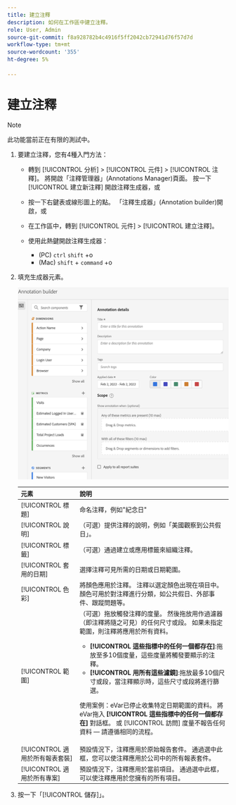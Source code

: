 ```yaml
---
title: 建立注釋
description: 如何在工作區中建立注釋。
role: User, Admin
source-git-commit: f8a928782b4c4916f5ff2042cb72941d76f57d7d
workflow-type: tm+mt
source-wordcount: '355'
ht-degree: 5%

---
```



# 建立注釋

>[!NOTE]
>
>此功能當前正在有限的測試中。

1. 要建立注釋，您有4種入門方法：

   * 轉到 [!UICONTROL 分析] > [!UICONTROL 元件] > [!UICONTROL 注釋]。 將開啟「注釋管理器」(Annotations Manager)頁面。 按一下 [!UICONTROL 建立新注釋] 開啟注釋生成器，或

   * 按一下右鍵表或線形圖上的點。 「注釋生成器」(Annotation builder)開啟，或

   * 在工作區中，轉到 [!UICONTROL 元件] > [!UICONTROL 建立注釋]。

   * 使用此熱鍵開啟注釋生成器：
      * (PC) `ctrl` `shift` +o
      * (Mac) `shift` + `command` +o

1. 填充生成器元素。

   ![](assets/ann-builder.png)

   | 元素 | 說明 |
   | --- | --- |
   | [!UICONTROL 標題] | 命名注釋，例如&quot;紀念日&quot; |
   | [!UICONTROL 說明] | （可選）提供注釋的說明，例如「美國觀察到公共假日」。 |
   | [!UICONTROL 標籤] | （可選）通過建立或應用標籤來組織注釋。 |
   | [!UICONTROL 套用的日期] | 選擇注釋可見所需的日期或日期範圍。 |
   | [!UICONTROL 色彩] | 將顏色應用於注釋。 注釋以選定顏色出現在項目中。 顏色可用於對注釋進行分類，如公共假日、外部事件、跟蹤問題等。 |
   | [!UICONTROL 範圍] | （可選）拖放觸發注釋的度量。 然後拖放用作過濾器（即注釋將隨之可見）的任何尺寸或段。 如果未指定範圍，則注釋將應用於所有資料。<ul><li>**[!UICONTROL 這些指標中的任何一個都存在]**:拖放至多10個度量，這些度量將觸發要顯示的注釋。</li><li>**[!UICONTROL 用所有這些濾鏡]**:拖放最多10個尺寸或段，當注釋顯示時，這些尺寸或段將進行篩選。</li></ul><p>使用案例：eVar已停止收集特定日期範圍的資料。 將eVar拖入 **[!UICONTROL 這些指標中的任何一個都存在]** 對話框。 或 [!UICONTROL 訪問] 度量不報告任何資料 — 請遵循相同的流程。 |
   | [!UICONTROL 適用於所有報表套裝] | 預設情況下，注釋應用於原始報告套件。 通過選中此框，您可以使注釋應用於公司中的所有報表套件。 |
   | [!UICONTROL 適用於所有專案] | 預設情況下，注釋應用於當前項目。 通過選中此框，可以使注釋應用於您擁有的所有項目。 |

1. 按一下「[!UICONTROL 儲存]」。